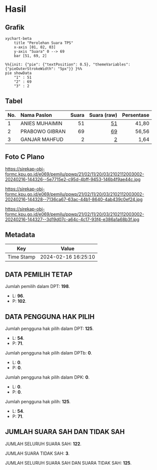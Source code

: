 # Hasil

## Grafik

```mermaid
xychart-beta
    title "Perolehan Suara TPS"
    x-axis [01, 02, 03]
    y-axis "Suara" 0 --> 69
    bar [51, 69, 2]
```

```mermaid
%%{init: {"pie": {"textPosition": 0.5}, "themeVariables": {"pieOuterStrokeWidth": "5px"}} }%%
pie showData
    "1" : 51
    "2" : 69
    "3" : 2
```

## Tabel

| No. | Nama Paslon    | Suara | Suara (raw) | Persentase |
|:--- |:-------------- | -----:| -----------:| ----------:|
| 1   | ANIES MUHAIMIN | 51    | [51][p-1]   | 41,80      |
| 2   | PRABOWO GIBRAN | 69    | [69][p-2]   | 56,56      |
| 3   | GANJAR MAHFUD  | 2     | [2][p-3]    | 1,64       |


[p-1]: https://github.com/gigit-pemilu/pemilu-2024-21-kepulauan-riau/blob/main/pilpres/hitung-suara/sub/21-kepulauan-riau/sub/02-karimun/sub/11-ungar/sub/2003-ngal/sub/002-tps/sub/paslon-1.txt
[p-2]: https://github.com/gigit-pemilu/pemilu-2024-21-kepulauan-riau/blob/main/pilpres/hitung-suara/sub/21-kepulauan-riau/sub/02-karimun/sub/11-ungar/sub/2003-ngal/sub/002-tps/sub/paslon-2.txt
[p-3]: https://github.com/gigit-pemilu/pemilu-2024-21-kepulauan-riau/blob/main/pilpres/hitung-suara/sub/21-kepulauan-riau/sub/02-karimun/sub/11-ungar/sub/2003-ngal/sub/002-tps/sub/paslon-3.txt

## Foto C Plano

https://sirekap-obj-formc.kpu.go.id/e069/pemilu/ppwp/21/02/11/20/03/2102112003002-20240216-144326--5e7715e2-c95d-4bff-9453-146b4f9ae44c.jpg

https://sirekap-obj-formc.kpu.go.id/e069/pemilu/ppwp/21/02/11/20/03/2102112003002-20240216-144328--7136ca67-63ac-44b1-8640-4ab439c0ef24.jpg

https://sirekap-obj-formc.kpu.go.id/e069/pemilu/ppwp/21/02/11/20/03/2102112003002-20240216-144327--3d19d07c-a64c-4c17-93f4-e386a1a68b3f.jpg


## Metadata

| Key        | Value               |
| ---------- | ------------------- |
| Time Stamp | 2024-02-16 16:25:10 |


## DATA PEMILIH TETAP

Jumlah pemilih dalam DPT: **198**.
 * L: **96**.
 * P: **102**.

## DATA PENGGUNA HAK PILIH

Jumlah pengguna hak pilih dalam DPT: **125**.
 * L: **54**.
 * P: **71**.

Jumlah pengguna hak pilih dalam DPTb: **0**.
 * L: **0**.
 * P: **0**.

Jumlah pengguna hak pilih dalam DPK: **0**.
 * L: **0**.
 * P: **0**.

Jumlah pengguna hak pilih: **125**.
 * L: **54**.
 * P: **71**.

## JUMLAH SUARA SAH DAN TIDAK SAH

JUMLAH SELURUH SUARA SAH: **122**.

JUMLAH SUARA TIDAK SAH: **3**.

JUMLAH SELURUH SUARA SAH DAN SUARA TIDAK SAH: **125**.


